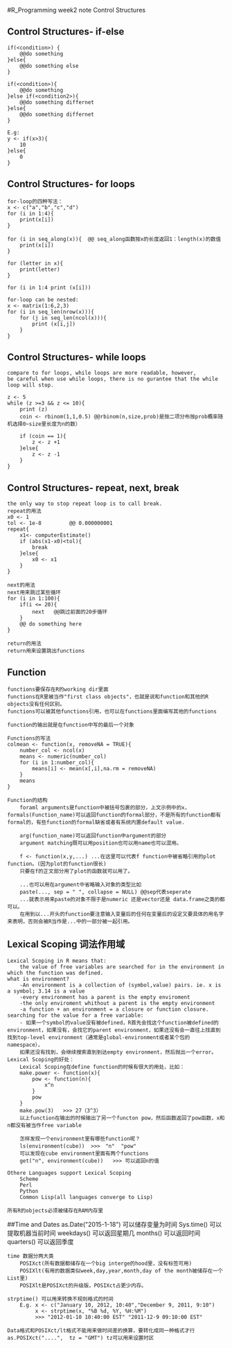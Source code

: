 #R_Programming week2 note Control Structures

## Control Structures- if-else
	if(<condition>) {
		@@do something
	}else{
		@@do something else
	}

	if(<condition>){
		@@do something
	}else if(<condition2>){
		@@do something differnet
	}else{
		@@do something differnet
	}

	E.g:
	y <- if(x>3){
		10
	}else{
		0
	}
	

## Control Structures- for loops
	for-loop的四种写法：
	x <- c("a","b","c","d")
	for (i in 1:4){
		print(x[i])
	} 

	for (i in seq_along(x)){  @@ seq_along函数按x的长度返回1：length(x)的数值
		print(x[i])
	}

	for (letter in x){
		print(letter)
	}

	for (i in 1:4 print (x[i]))

	for-loop can be nested:
	x <- matrix(1:6,2,3)
	for (i in seq_len(nrow(x))){
		for (j in seq_len(ncol(x))){
			print (x[i,j])
		}
	}

## Control Structures- while loops
	compare to for loops, while loops are more readable, however,
	be careful when use while loops, there is no gurantee that the while loop will stop.

	z <- 5
	while (z >=3 && z <= 10){
  		print (z)
  		coin <- rbinom(1,1,0.5) @@rbinom(n,size,prob)是按二项分布按prob概率随机选择0~size里长度为n的数）
  	
  		if (coin == 1){
      		z <- z +1      
    	}else{
      		z <- z -1
    	}
	}


## Control Structures- repeat, next, break
	the only way to stop repeat loop is to call break.
	repeat的用法
	x0 <- 1
	tol <- 1e-8 		@@ 0.000000001
	repeat{
		x1<- computerEstimate()
		if (abs(x1-x0)<tol){
			break
		}else{
			x0 <- x1
		}
	}

	next的用法
	next用来跳过某些循环
	for (i in 1:100){
		if(i <= 20){
			next   @@跳过前面的20步循环
		}
		@@ do something here
	}

	return的用法
	return用来设置跳出functions


## Function
	functions要保存在R的working dir里面
	functions在R里被当作"first class objects"，也就是说和function和其他的R objects没有任何区别。
	functions可以被其他functions引用，也可以在functions里面编写其他的functions

	function的输出就是在function中写的最后一个对象

	Functions的写法
	colmean <- function(x, removeNA = TRUE){
 		number_col <- ncol(x)
  		means <- numeric(number_col)
  		for (i in 1:number_col){
    		means[i] <- mean(x[,i],na.rm = removeNA)
  		}
  		means
	}

	Function的结构
		foraml arguments是function中被括号包裹的部分，上文示例中的x，formals(Function_name)可以返回function的formal部分，不是所有的function都有formal的，有些function的formal缺省或者有系统内置default value.

		arg(function_name)可以返回function中argument的部分
		argument matching既可以用position也可以用name也可以混用。

		f <- function(x,y,...) ...在这里可以代表f function中被省略引用的plot function。(因为plot的function很长)
		只要在f的正文部分用了plot的函数就可以用了。

		...也可以用在argument中省略输入对象的类型比如
		paste(..., sep = " ", collapse = NULL) @@sep代表seperate
		...就表示用来paste的对象不限于是numeric 还是vector还是 data.frame之类的都可以。
		在用到以...开头的function要注意输入变量后的任何在变量后的设定又要具体的用名字来表明，否则会被R当作是...中的一部分被一起引用。


## Lexical Scoping 词法作用域
	Lexical Scoping in R means that:
		the value of free variables are searched for in the environment in which the function was defined.
	what is environment?
		-An environment is a collection of (symbol,value) pairs. ie. x is a symbol; 3.14 is a value
		-every environment has a parent is the empty enviroment
		-the only enviroment whithout a parent is the empty environment
		-a function + an environment = a closure or function closure.
	searching for the value for a free variable:
		- 如果一个symbol的value没有被defined，R首先会找这个function被defined的environment，如果没有，会找它的parent environment，如果还没有会一直往上找直到找到top-level environment（通常是global-environment或者某个包的namespace），
		如果还没有找到，会继续搜索直到到达empty environment，然后抛出一个error。
	Lexical Scoping的好处：
		Lexical Scoping在define function的时候有很大的用处，比如：
		make.power <- function(x){
			pow <- function(n){
				x^n
			}
			pow
		} 
		make.pow(3)   >>> 27（3^3）
		以上function在输出的时候输出了另一个functon pow，然后函数返回了pow函数，x和n都没有被当作free variable

		怎样发现一个environment里有哪些function呢？
		ls(environment(cube))  >>>　"n"  "pow" 
		可以发现在cube environment里面有两个functions
		get("n", environment(cube))   >>> 可以返回n的值

	Othere Languages support Lexical Scoping
		Scheme
		Perl
		Python
		Common Lisp(all languages converge to Lisp)

	所有R的objects必须被储存在RAM内存里


##Time and Dates
	as.Date("2015-1-18") 可以储存变量为时间
	Sys.time() 可以提取机器当前时间
	weekdays() 可以返回星期几
	months() 可以返回时间
	quarters() 可以返回季度

	time 数据分两大类
		POSIXct(所有数据都储存在一个big interge的hood里，没有标签可用)
		POSIXlt(有用的数据类似week,day,year,month,day of the month被储存在一个List里)
		POSIXlt是POSIXct的升级版，POSIXct占更少内存。

	strptime() 可以用来转换不规则格式的时间
		E.g. x <- c("January 10, 2012, 10:40","December 9, 2011, 9:10")
			 x <- strptime(x, "%B %d, %Y, %H:%M")
			 >>> "2012-01-10 10:40:00 EST" "2011-12-9 09:10:00 EST"

	Data格式和POSIXct/lt格式不能用来做时间差的换算，要转化成同一种格式才行
	as.POSIXct("....",  tz = "GMT") tz可以用来设置时区
	










